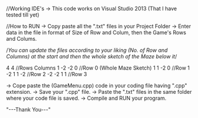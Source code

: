 //Working IDE's
-> This code works on Visual Studio 2013 (That I have tested till yet)

//How to RUN
-> Copy paste all the ".txt" files in your Project Folder
-> Enter data in the file in format of Size of Row and Colum, then the Game's Rows and Colums.

/*You can update the files according to your liking (No. of Row and Columns) at the start and then the whole sketch of the Maze below it*/

4 4            //Rows <space> Columns
1  -2  -2  0   //Row 0 (Whole Maze Sketch)
1   1  -2  0   //Row 1
-2  1  1  -2   //Row 2
-2 -2  1   1   //Row 3

-> Cope paste the (GameMenu.cpp) code in your coding file having ".cpp" extension.
-> Save your ".cpp" file.
-> Paste the ".txt" files in the same folder where your code file is saved.
-> Compile and RUN your program.

"---Thank You---"
